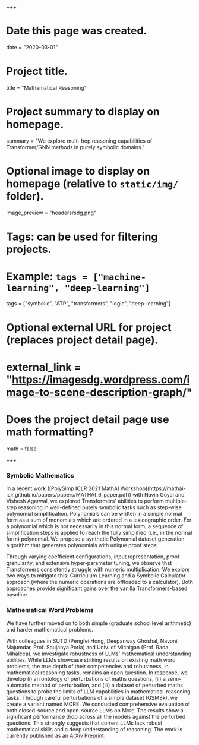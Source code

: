 +++
# Date this page was created.
date = "2020-03-01"

# Project title.
title = "Mathematical Reasoning"

# Project summary to display on homepage.
summary = "We explore multi-hop reasoning capabilities of Transformer/GNN methods in purely symbolic domains."

# Optional image to display on homepage (relative to `static/img/` folder).
image_preview = "headers/sdg.png"

# Tags: can be used for filtering projects.
# Example: `tags = ["machine-learning", "deep-learning"]`
tags = ["symbolic", "ATP", "transformers", "logic", "deep-learning"]

# Optional external URL for project (replaces project detail page).
# external_link = "https://imagesdg.wordpress.com/image-to-scene-description-graph/"

# Does the project detail page use math formatting?
math = false

+++

<h3> Symbolic Mathematics </h3>
In a recent work ([PolySimp ICLR 2021 MathAI Workshop](https://mathai-iclr.github.io/papers/papers/MATHAI_6_paper.pdf)) with Navin Goyal and Vishesh Agarwal, we explored Transformers' abilities to perform multiple-step reasoning in well-defined purely symbolic tasks such as step-wise polynomial simplification.  Polynomials can be written in a simple normal form as a sum of monomials which are ordered in a lexicographic order. For a polynomial which is not necessarily in this normal form, a sequence of simplification steps is applied to reach the fully simplified (i.e., in the normal form) polynomial. We propose a synthetic Polynomial dataset generation algorithm that generates polynomials with unique proof steps. 

Through varying coefficient configurations, input representation, proof granularity, and extensive hyper-parameter tuning, we observe that Transformers consistently struggle with numeric multiplication. We explore two ways to mitigate this: Curriculum Learning and a Symbolic Calculator approach (where the numeric operations are offloaded to a calculator). Both approaches provide significant gains over the vanilla Transformers-based baseline.


<h3> Mathematical Word Problems </h3>
We have further moved on to both simple (graduate school level arithmetic) and harder mathematical problems. 

With colleagues in SUTD (Pengfei Hong, Deepanway Ghoshal, Navonil Majumdar, Prof. Soujanya Poria) and Univ. of Michigan (Prof. Rada Mihalcea), we investigate robustness of LLMs' mathematical understanding abilities. While LLMs showcase striking results on existing math word problems, the true depth of their competencies and robustness, in mathematical reasoning tasks, remains an open question. In response, we develop (i) an ontology of perturbations of maths questions, (ii) a semi-automatic method of perturbation, and (iii) a dataset of perturbed maths questions to probe the limits of LLM capabilities in mathematical-reasoning tasks. Through careful perturbations of a simple dataset (GSM8k), we create a variant named MORE. We conducted comprehensive evaluation of both closed-source and open-source LLMs on <span style="font-variant-caps: small-caps">More</span>. The results show a significant performance drop across all the models against the perturbed questions. This strongly suggests that current LLMs lack robust mathematical skills and a deep understanding of reasoning. The work is currently published as an [ArXiv Preprint](https://arxiv.org/pdf/2401.09395.pdf).
<!-- <div>
<div id="References" align="left" style="width: 100%; overflow-y: hidden;" class="wcustomhtml"><h3 style="margin-bottom:0px;">References</h3>
<hr style="float: center"></div>
</div>
<ul>
<li>
Vishesh Agarwal, Somak Aditya, Navin Goyal. Analyzing the Nuances of Transformers' Polynomial Simplification Abilities. ICLR 2021 MathAI Workshop. 
</li>
</ul> -->